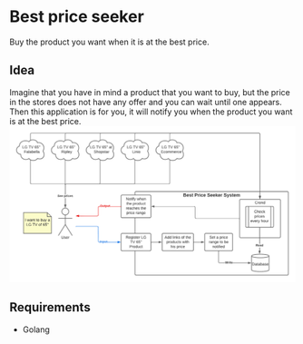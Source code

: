 # Best price seeker
Buy the product you want when it is at the best price.

## Idea
Imagine that you have in mind a product that you want to buy, but the price in the stores does not have any offer and you can wait until one appears. Then this application is for you, it will notify you when the product you want is at the best price.
![design_system](screenshot.png)

## Requirements
- Golang

